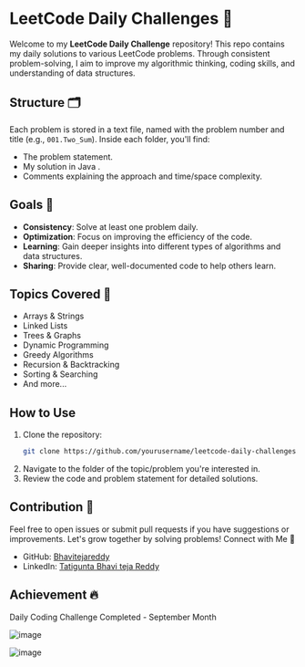 # LeetCode Daily Challenges 🚀

Welcome to my **LeetCode Daily Challenge** repository! This repo contains my daily solutions to various LeetCode problems. Through consistent problem-solving, I aim to improve my algorithmic thinking, coding skills, and understanding of data structures.

## Structure 🗂️

Each problem is stored in a text file, named with the problem number and title (e.g., `001.Two_Sum`). Inside each folder, you'll find:
- The problem statement.
- My solution in Java .
- Comments explaining the approach and time/space complexity.

## Goals 🎯
- **Consistency**: Solve at least one problem daily.
- **Optimization**: Focus on improving the efficiency of the code.
- **Learning**: Gain deeper insights into different types of algorithms and data structures.
- **Sharing**: Provide clear, well-documented code to help others learn.

## Topics Covered 📝
- Arrays & Strings
- Linked Lists
- Trees & Graphs
- Dynamic Programming
- Greedy Algorithms
- Recursion & Backtracking
- Sorting & Searching
- And more...

## How to Use
1. Clone the repository:  
   ```bash
   git clone https://github.com/yourusername/leetcode-daily-challenges.git
2. Navigate to the folder of the topic/problem you're interested in.
3. Review the code and problem statement for detailed solutions.

## Contribution 🤝

Feel free to open issues or submit pull requests if you have suggestions or improvements. Let's grow together by solving problems!
Connect with Me 🔗
* GitHub:   [Bhavitejareddy](https://github.com/Bhavitejareddy)
* LinkedIn: [Tatigunta Bhavi teja Reddy](https://www.linkedin.com/in/tatigunta-bhavi-teja-reddy-b01008233/)
## Achievement :fire: 
Daily Coding Challenge Completed - September Month 

![image](https://github.com/user-attachments/assets/f6783d52-6aea-4962-bb0b-8076214a2a9c)

![image](https://github.com/user-attachments/assets/72453447-558f-4349-8421-2612be4cee78)





